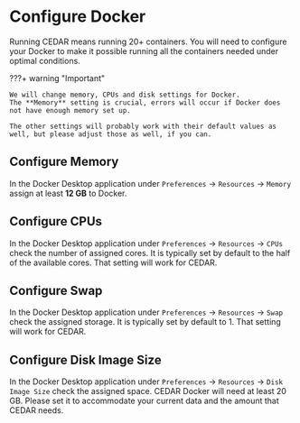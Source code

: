# Configure Docker

Running CEDAR means running 20+ containers. You will need to configure your Docker to make it possible running all the containers needed under optimal conditions.

???+ warning "Important"

    We will change memory, CPUs and disk settings for Docker.
    The **Memory** setting is crucial, errors will occur if Docker does not have enough memory set up.
    
    The other settings will probably work with their default values as well, but please adjust those as well, if you can.
 

## Configure Memory
In the Docker Desktop application 
under `Preferences` -> `Resources` -> `Memory` assign at least **12 GB** to Docker.

## Configure CPUs
In the Docker Desktop application 
under `Preferences` -> `Resources` -> `CPUs` check the number of assigned cores. It is typically set by default to the half of the available cores. That setting will work for CEDAR.

## Configure Swap
In the Docker Desktop application 
under `Preferences` -> `Resources` -> `Swap` check the assigned storage. It is typically set by default to 1. That setting will work for CEDAR.

## Configure Disk Image Size
In the Docker Desktop application 
under `Preferences` -> `Resources` -> `Disk Image Size` check the assigned space. CEDAR Docker will need at least 20 GB. 
Please set it to accommodate your current data and the amount that CEDAR needs.
